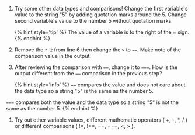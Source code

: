 1. Try some other data types and comparisons! Change the first variable's value to the string "5" by adding quotation marks around the 5.  Change second variable's value to the number 5 without quotation marks.

    {% hint style='tip' %}
The value of a variable is to the right of the = sign.
    {% endhint %}

1. Remove the `* 2` from line 6 then change the `>` to `==`. Make note of the comparison value in the output.

1. After reviewing the comparison with `==`, change it to `===`.  How is the output different from the `==` comparison in the previous step?

    {% hint style='info' %}
`==` compares the value and does not care about the data type so a string "5" is the same as the number 5.  

`===` compares both the value and the data type so a string "5" is not the same as the number 5.
    {% endhint %}

1. Try out other variable values, different mathematic operators ( +, -, *, / ) or different comparisons ( !=, !==, ==, ===, <, > ).  
